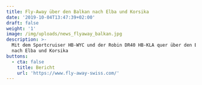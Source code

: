 ```yaml
---
title: Fly-Away über den Balkan nach Elba und Korsika
date: '2019-10-04T13:47:39+02:00'
draft: false
weight: '1'
image: /img/uploads/news_flyaway_balkan.jpg
description: >-
  Mit dem Sportcruiser HB-WYC und der Robin DR40 HB-KLA quer über den Balkan
  nach Elba und Korsika
buttons:
  - cta: false
    title: Bericht
    url: 'https://www.fly-away-swiss.com/'
---
```


